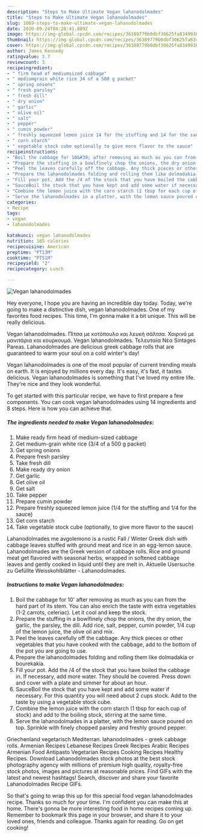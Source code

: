 ```yaml
---
description: "Steps to Make Ultimate Vegan lahanodolmades"
title: "Steps to Make Ultimate Vegan lahanodolmades"
slug: 1069-steps-to-make-ultimate-vegan-lahanodolmades
date: 2020-09-24T04:28:41.889Z
image: https://img-global.cpcdn.com/recipes/36389779b0dbf30625fa834993891395/751x532cq70/vegan-lahanodolmades-recipe-main-photo.jpg
thumbnail: https://img-global.cpcdn.com/recipes/36389779b0dbf30625fa834993891395/751x532cq70/vegan-lahanodolmades-recipe-main-photo.jpg
cover: https://img-global.cpcdn.com/recipes/36389779b0dbf30625fa834993891395/751x532cq70/vegan-lahanodolmades-recipe-main-photo.jpg
author: James Kennedy
ratingvalue: 3.7
reviewcount: 3
recipeingredient:
- " firm head of mediumsized cabbage"
- " mediumgrain white rice 34 of a 500 g packet"
- " spring onions"
- " fresh parsley"
- " fresh dill"
- " dry onion"
- " garlic"
- " olive oil"
- " salt"
- " pepper"
- " cumin powder"
- " freshly squeezed lemon juice 14 for the stuffing and 14 for the sauce"
- " corn starch"
- " vegetable stock cube optionally to give more flavor to the sauce"
recipeinstructions:
- "Boil the cabbage for 10&#39; after removing as much as you can from the hard part of its stem. You can also enrich the taste with extra vegetables (1-2 carrots, celeriac). Let it cool and keep the stock."
- "Prepare the stuffing in a bowlfinely chop the onions, the dry onion, the garlic, the parsley, the dill. Add rice, salt, pepper, cumin powder, 1/4 cup of the lemon juice, the olive oil and mix."
- "Peel the leaves carefully off the cabbage. Any thick pieces or other vegetables that you have cooked with the cabbage, add to the bottom of the pot you are going to use."
- "Prepare the lahanodolmades folding and rolling them like dolmadakia or bourekakia."
- "Fill your pot. Add the /4 of the stock that you have boiled the cabbage in. If necessary, add more water. They should be covered. Press down and cover with a plate and simmer for about an hour."
- "SauceBoil the stock that you have kept and add some water if necessary. For this quantity you will need about 2 cups stock. Add to the taste by using a vegetable stock cube."
- "Combine the lemon juice with the corn starch (1 tbsp for each cup of stock) and add to the boiling stock, stirring at the same time."
- "Serve the lahanodolmades in a platter, with the lemon sauce poured on top. Sprinkle with finely chopped parsley and freshly ground pepper."
categories:
- Recipe
tags:
- vegan
- lahanodolmades

katakunci: vegan lahanodolmades 
nutrition: 165 calories
recipecuisine: American
preptime: "PT13M"
cooktime: "PT51M"
recipeyield: "2"
recipecategory: Lunch

---
```



![Vegan lahanodolmades](https://img-global.cpcdn.com/recipes/36389779b0dbf30625fa834993891395/751x532cq70/vegan-lahanodolmades-recipe-main-photo.jpg)

Hey everyone, I hope you are having an incredible day today. Today, we're going to make a distinctive dish, vegan lahanodolmades. One of my favorites food recipes. This time, I'm gonna make it a bit unique. This will be really delicious.

Vegan lahanodolmades. Πίτσα με κοτόπουλο και λευκή σάλτσα. Χοιρινό με μανιτάρια και κουρκουμά. Vegan lahanodolmades. Τελευταία Νέα Sintages Pareas. Lahanodolmades are delicious greek cabbage rolls that are guaranteed to warm your soul on a cold winter&#39;s day!

Vegan lahanodolmades is one of the most popular of current trending meals on earth. It is enjoyed by millions every day. It's easy, it's fast, it tastes delicious. Vegan lahanodolmades is something that I've loved my entire life. They're nice and they look wonderful.


To get started with this particular recipe, we have to first prepare a few components. You can cook vegan lahanodolmades using 14 ingredients and 8 steps. Here is how you can achieve that.

<!--inarticleads1-->

##### The ingredients needed to make Vegan lahanodolmades:

1. Make ready  firm head of medium-sized cabbage
1. Get  medium-grain white rice (3/4 of a 500 g packet)
1. Get  spring onions
1. Prepare  fresh parsley
1. Take  fresh dill
1. Make ready  dry onion
1. Get  garlic
1. Get  olive oil
1. Get  salt
1. Take  pepper
1. Prepare  cumin powder
1. Prepare  freshly squeezed lemon juice (1/4 for the stuffing and 1/4 for the sauce)
1. Get  corn starch
1. Take  vegetable stock cube (optionally, to give more flavor to the sauce)


Lahanodolmades me avgolemono is a rustic Fall / Winter Greek dish with cabbage leaves stuffed with ground meat and rice in an egg-lemon sauce. Lahanodolmades are the Greek version of cabbage rolls. Rice and ground meat get flavored with seasonal herbs, wrapped in softened cabbage leaves and gently cooked in liquid until they are melt in. Aktuelle Usersuche zu Gefüllte Weisskohlblätter - Lahanodolmades. 

<!--inarticleads2-->

##### Instructions to make Vegan lahanodolmades:

1. Boil the cabbage for 10&#39; after removing as much as you can from the hard part of its stem. You can also enrich the taste with extra vegetables (1-2 carrots, celeriac). Let it cool and keep the stock.
1. Prepare the stuffing in a bowlfinely chop the onions, the dry onion, the garlic, the parsley, the dill. Add rice, salt, pepper, cumin powder, 1/4 cup of the lemon juice, the olive oil and mix.
1. Peel the leaves carefully off the cabbage. Any thick pieces or other vegetables that you have cooked with the cabbage, add to the bottom of the pot you are going to use.
1. Prepare the lahanodolmades folding and rolling them like dolmadakia or bourekakia.
1. Fill your pot. Add the /4 of the stock that you have boiled the cabbage in. If necessary, add more water. They should be covered. Press down and cover with a plate and simmer for about an hour.
1. SauceBoil the stock that you have kept and add some water if necessary. For this quantity you will need about 2 cups stock. Add to the taste by using a vegetable stock cube.
1. Combine the lemon juice with the corn starch (1 tbsp for each cup of stock) and add to the boiling stock, stirring at the same time.
1. Serve the lahanodolmades in a platter, with the lemon sauce poured on top. Sprinkle with finely chopped parsley and freshly ground pepper.


Griechenland vegetarisch Mediterran. lahanodolmades - greek cabbage rolls. Armenian Recipes Lebanese Recipes Greek Recipes Arabic Recipes Armenian Food Antipasto Vegetarian Recipes Cooking Recipes Healthy Recipes. Download Lahanodolmades stock photos at the best stock photography agency with millions of premium high quality, royalty-free stock photos, images and pictures at reasonable prices. Find GIFs with the latest and newest hashtags! Search, discover and share your favorite Lahanodolmades Recipe GIFs. 

So that's going to wrap this up for this special food vegan lahanodolmades recipe. Thanks so much for your time. I'm confident you can make this at home. There's gonna be more interesting food in home recipes coming up. Remember to bookmark this page in your browser, and share it to your loved ones, friends and colleague. Thanks again for reading. Go on get cooking!
